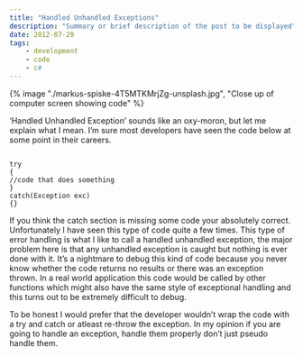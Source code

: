 ```yaml
---
title: "Handled Unhandled Exceptions"
description: "Summary or brief description of the post to be displayed"
date: 2012-07-20
tags: 
    - development
    - code
    - c#
---
```


{% image "./markus-spiske-4T5MTKMrjZg-unsplash.jpg", "Close up of computer screen showing code" %}

‘Handled Unhandled Exception’ sounds like an oxy-moron, but let me explain what I mean.
I’m sure most developers have seen the code below at some point in their careers.

```

try
{
//code that does something
}
catch(Exception exc)
{}

```

If you think the catch section is missing some code your absolutely correct. Unfortunately I have seen this type of code quite a few times. This type of error handling is what I like to call a handled unhandled exception, the major problem here is that any unhandled exception is caught but nothing is ever done with it. It’s a nightmare to debug this kind of code because you never know whether the code returns no results or there was an exception thrown. In a real world application this code would be called by other functions which might also have the same style of exceptional handling and this turns out to be extremely difficult to debug.

To be honest I would prefer that the developer wouldn’t wrap the code with a try and catch or atleast re-throw the exception.
In my opinion if you are going to handle an exception, handle them properly don’t just pseudo handle them.
